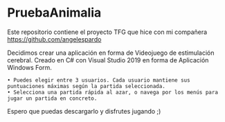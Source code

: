 # PruebaAnimalia
Este repositorio contiene el proyecto TFG que hice con mi compañera https://github.com/angelespardo

Decidimos crear una aplicación en forma de Videojuego de estimulación cerebral. 
Creado en C# con Visual Studio 2019 en forma de Aplicación Windows Form. 

    • Puedes elegir entre 3 usuarios. Cada usuario mantiene sus puntuaciones máximas según la partida seleccionada.
    • Selecciona una partida rápida al azar, o navega por los menús para jugar un partida en concreto.
    
Espero que puedas descargarlo y disfrutes jugando ;)
